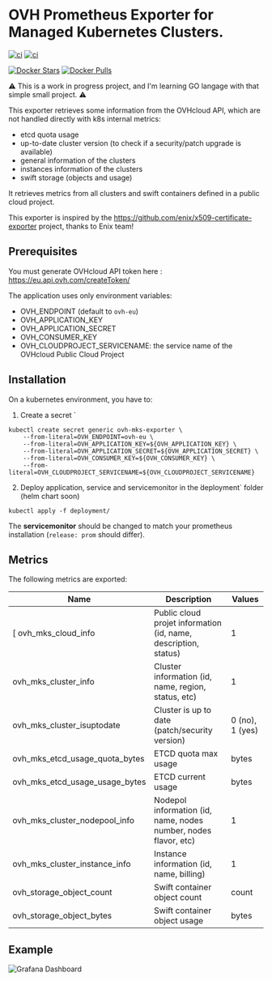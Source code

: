 # OVH Prometheus Exporter for Managed Kubernetes Clusters.

[![ci](https://github.com/rverchere/ovh-mks-exporter/actions/workflows/docker-publish.yml/badge.svg)](https://github.com/rverchere/ovh-mks-exporter/actions/workflows/docker-publish.yml)
[![ci](https://github.com/rverchere/ovh-mks-exporter/actions/workflows/go-releaser.yml/badge.svg)](https://github.com/rverchere/ovh-mks-exporter/actions/workflows/go-releaser.yml)

[![Docker Stars](https://img.shields.io/docker/stars/rverchere/ovh-mks-exporter.svg?style=flat)](https://hub.docker.com/r/rverchere/ovh-mks-exporter/)
[![Docker Pulls](https://img.shields.io/docker/pulls/rverchere/ovh-mks-exporter.svg?style=flat)](https://hub.docker.com/r/rverchere/ovh-mks-exporter/)

⚠️ This is a work in progress project, and I'm learning GO langage with that simple small project. ⚠️

This exporter retrieves some information from the OVHcloud API, which are not handled directly with k8s internal metrics:
- etcd quota usage
- up-to-date cluster version (to check if a security/patch upgrade is available)
- general information of the clusters
- instances information of the clusters
- swift storage (objects and usage)

It retrieves metrics from all clusters and swift containers defined in a public cloud project.

This exporter is inspired by the https://github.com/enix/x509-certificate-exporter project, thanks to Enix team!

## Prerequisites

You must generate OVHcloud API token here : https://eu.api.ovh.com/createToken/

The application uses only environment variables:
- OVH_ENDPOINT (default to `ovh-eu`)
- OVH_APPLICATION_KEY
- OVH_APPLICATION_SECRET
- OVH_CONSUMER_KEY
- OVH_CLOUDPROJECT_SERVICENAME: the service name of the OVHcloud Public Cloud Project


## Installation

On a kubernetes environment, you have to:

1. Create a secret `
```
kubectl create secret generic ovh-mks-exporter \
    --from-literal=OVH_ENDPOINT=ovh-eu \
    --from-literal=OVH_APPLICATION_KEY=${OVH_APPLICATION_KEY} \
    --from-literal=OVH_APPLICATION_SECRET=${OVH_APPLICATION_SECRET} \
    --from-literal=OVH_CONSUMER_KEY=${OVH_CONSUMER_KEY} \
    --from-literal=OVH_CLOUDPROJECT_SERVICENAME=${OVH_CLOUDPROJECT_SERVICENAME}
``` 
2. Deploy application, service and servicemonitor in the ̀deployment` folder (helm chart soon)
```
kubectl apply -f deployment/
```

The **servicemonitor** should be changed to match your prometheus installation (`release: prom` should differ).

## Metrics

The following metrics are exported:

| Name | Description | Values |
|------|-------------|--------|
[ ovh_mks_cloud_info | Public cloud projet information (id, name, description, status) | 1 |
| ovh_mks_cluster_info | Cluster information (id, name, region, status, etc) | 1 |
| ovh_mks_cluster_isuptodate | Cluster is up to date (patch/security version) | 0 (no), 1 (yes) |
| ovh_mks_etcd_usage_quota_bytes | ETCD quota  max usage | bytes |
| ovh_mks_etcd_usage_usage_bytes | ETCD current usage | bytes |
| ovh_mks_cluster_nodepool_info | Nodepol information (id, name, nodes number, nodes flavor, etc) | 1 |
| ovh_mks_cluster_instance_info | Instance information (id, name, billing) | 1 |
| ovh_storage_object_count | Swift container object count | count |
| ovh_storage_object_bytes | Swift container object usage | bytes |

## Example

![Grafana Dashboard](docs/grafana.png)


